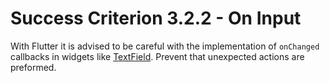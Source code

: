 # Success Criterion 3.2.2 - On Input

With Flutter it is advised to be careful with the implementation of `onChanged` callbacks in widgets like [TextField](https://api.flutter.dev/flutter/material/TextField-class.html). Prevent that unexpected actions are preformed. 